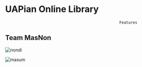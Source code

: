 # UAPian Online Library 

                                                       Features
                                                       


## Team MasNon
![nondi](https://user-images.githubusercontent.com/30217066/57295515-8788e800-70ec-11e9-9faf-47e386e31794.jpg)

![masum](https://user-images.githubusercontent.com/30217066/57295878-52c96080-70ed-11e9-9cb8-f8686f2a8af1.jpg)
